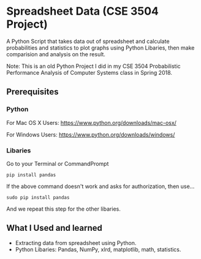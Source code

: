 # Spreadsheet Data (CSE 3504 Project)
A Python Script that takes data out of spreadsheet and calculate probabilities and statistics to plot graphs using Python Libaries, then make comparision and analysis on the result.


Note: This is an old Python Project I did in my CSE 3504 Probabilistic Performance Analysis of Computer Systems class in Spring 2018.

## Prerequisites

### Python

For Mac OS X Users: https://www.python.org/downloads/mac-osx/

For Windows Users: https://www.python.org/downloads/windows/

### Libaries

Go to your Terminal or CommandPrompt

```
pip install pandas
```

If the above command doesn't work and asks for authorization, then use...

```
sudo pip install pandas
```

And we repeat this step for the other libaries.

## What I Used and learned
* Extracting data from spreadsheet using Python.
* Python Libaries: Pandas, NumPy, xlrd, matplotlib, math, statistics.


